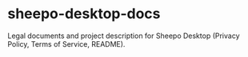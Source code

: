 # sheepo-desktop-docs
Legal documents and project description for Sheepo Desktop (Privacy Policy, Terms of Service, README).
